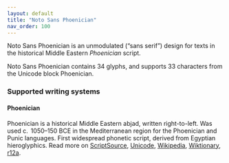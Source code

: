 ```yaml
---
layout: default
title: "Noto Sans Phoenician"
nav_order: 100
---
```

Noto Sans Phoenician is an unmodulated (“sans serif”) design for texts in the historical Middle Eastern _Phoenician_ script. 

Noto Sans Phoenician contains 34 glyphs, and supports 33 characters from the Unicode block Phoenician.


### Supported writing systems


#### Phoenician

Phoenician is a historical Middle Eastern abjad, written right-to-left. Was used c.  1050–150 BCE in the Mediterranean region for the Phoenician and Punic languages. First widespread phonetic script, derived from Egyptian hieroglyphics. Read more on [ScriptSource](https://scriptsource.org/scr/Phnx), [Unicode](https://www.unicode.org/versions/Unicode13.0.0/ch10.pdf#G26686), [Wikipedia](https://en.wikipedia.org/wiki/ISO_15924:Phnx), [Wiktionary](https://en.wiktionary.org/wiki/Category:Phoenician_script), [r12a](https://r12a.github.io/scripts/links?iso=Phnx).

